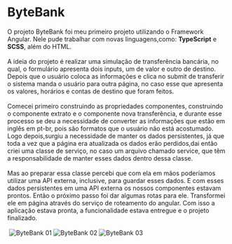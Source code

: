 # ByteBank

O projeto ByteBank foi meu primeiro projeto utilizando o Framework Angular. Nele pude trabalhar com novas linguagens,como: <strong>TypeScript</strong> e <strong>SCSS</strong>, além do HTML.<br>
<br>
A ideia do projeto é realizar uma simulação de transferência bancária, no qual, o formulário apresenta dois inputs, um de valor e outro de destino. Depois que o usuário coloca as informações e clica no submit de transferir o sistema manda o usuário para outra página, no caso esse que apresenta os valores, horários e contas de destino que foram feitos.
<br><br>
Comecei primeiro construindo as propriedades componentes, construindo o componente extrato e o componente nova transferência, e durante esse processo se deu a necessidade de converter as informações que estão em inglês em pt-br, pois são formatos que o usuário não está acostumado. Logo depois,surgiu a necessidade de manter os dados persistentes, já que toda a vez que a página era atualizada os dados erão perdidos,dai então criei uma classe de serviço, no caso um arquivo chamado service, que têm a responsabilidade de manter esses dados dentro dessa classe.<br><br>
Mas ao preparar essa classe percebi que com ela em mãos poderíamos utilizar uma API externa, inclusive, para guardar esses dados. E com esses dados persistentes em uma API externa os nossos componentes estavam prontos. Então o próximo passo foi dar algumas rotas para ele. Transformei ele em página através do serviço de roteamento do angular. Com isso a aplicação estava pronta, a funcionalidade estava entregue e o projeto finalizado.<br><br>
<img class="imagens">
![ByteBank 01](https://user-images.githubusercontent.com/83931417/133691877-c5f59ddf-e5dc-4ccc-8f53-cd7183d11635.png)
![ByteBank 02](https://user-images.githubusercontent.com/83931417/133691879-e844d43d-0805-4922-ae4e-d5dd9f423b76.png)
![ByteBank 03](https://user-images.githubusercontent.com/83931417/133691881-54c65e65-941a-445c-bae5-05ceb1422f88.png)
</img>

